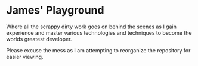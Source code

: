 # James' Playground

Where all the scrappy dirty work goes on behind the scenes as I gain experience and master various technologies and techniques to become the worlds greatest developer.

Please excuse the mess as I am attempting to reorganize the repository for easier viewing.